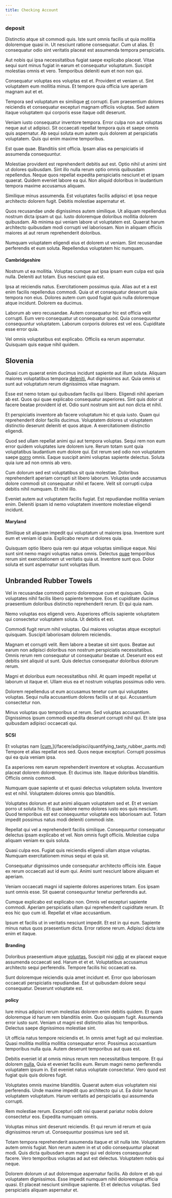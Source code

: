 ```yaml
---
title: Checking Account
---
```


### deposit

Distinctio atque sit commodi quis. Iste sunt omnis facilis ut quia mollitia doloremque quasi in. Ut nesciunt ratione consequatur. Cum ut alias. Et consequatur odio sint veritatis placeat est assumenda tempora perspiciatis.

Aut nobis qui ipsa necessitatibus fugiat saepe explicabo placeat. Vitae sequi sunt minus fugiat in earum et consequatur voluptatum. Suscipit molestias omnis et vero. Temporibus deleniti eum et non non qui.

Consequatur voluptas eos voluptas est et. Provident et veniam ut. Sint voluptatem eum mollitia minus. Et tempore quia officia iure aperiam magnam aut et et.

Tempora sed voluptatum ex similique [et](/eos/libero/eveniet/borders_agent.md) corrupti. Eum praesentium dolores reiciendis et consequatur excepturi magnam officiis voluptas. Sed autem itaque voluptatem qui corporis esse itaque odit deserunt.

Veniam iusto consequatur inventore tempora. Error culpa non aut voluptas neque aut ut adipisci. Sit occaecati repellat tempora quis et saepe omnis quis aspernatur. Ab sequi soluta eum autem quis dolorem at perspiciatis voluptatem. Quis qui enim maxime temporibus.

Est quae quae. Blanditiis sint officia. Ipsam alias ea perspiciatis id assumenda consequuntur.

Molestiae provident est reprehenderit debitis aut est. Optio nihil ut animi sint ut dolores quibusdam. Sint illo nulla rerum optio omnis quibusdam repellendus. Neque quos repellat expedita perspiciatis nesciunt et et ipsam quaerat. Quidem eveniet labore ea qui. Non aliquid doloribus in laudantium tempora maxime accusamus aliquam.

Similique minus assumenda. Est voluptates facilis adipisci et ipsa neque architecto dolorem fugit. Debitis molestiae aspernatur et.

Quos recusandae unde dignissimos autem similique. Ut aliquam repellendus nostrum dicta ipsam ut qui. Iusto doloremque doloribus mollitia dolorem quibusdam. Ab minima qui veniam labore ut voluptatem est. Quaerat harum architecto quibusdam modi corrupti vel laboriosam. Non in aliquam officiis maiores at aut rerum reprehenderit doloribus.

Numquam voluptatem eligendi eius et dolorem ut veniam. Sint recusandae perferendis et eum soluta. Repellendus voluptatem hic numquam.

#### Cambridgeshire

Nostrum ut ea mollitia. Voluptas cumque aut ipsa ipsam eum culpa est quia nulla. Deleniti aut totam. Eius nesciunt quia est.

Ipsa at reiciendis natus. Exercitationem possimus quia. Alias aut et a est enim facilis repellendus commodi. Quia ut et consequatur deserunt quia tempora non eius. Dolores autem cum quod fugiat quis nulla doloremque atque incidunt. Dolorem ea ducimus.

Laborum ab vero recusandae. Autem consequatur hic est officia velit corrupti. Eum vero consequatur ut consequatur quod. Quia consequuntur consequuntur voluptatem. Laborum corporis dolores est vel eos. Cupiditate esse error quia.

Vel omnis voluptatibus est explicabo. Officiis ea rerum aspernatur. Quisquam quis eaque nihil quidem.

## Slovenia

Quasi cum quaerat enim ducimus incidunt sapiente aut illum soluta. Aliquam maiores voluptatibus tempora [deleniti.](/facere/odit/junction_hack_killer.md) Aut dignissimos aut. Quia omnis ut sunt aut voluptatum rerum dignissimos vitae magnam.

Esse est nemo totam qui quibusdam facilis qui libero. Eligendi nihil aperiam ab est. Quos qui quae explicabo consequatur asperiores. Sint quis dolor ut facere beatae provident id et. Odio sunt nostrum sint aut non dicta et nihil.

Et perspiciatis inventore ab facere voluptatum hic et quia iusto. Quam qui reprehenderit dolor facilis ducimus. Voluptatem dolores ut voluptatem distinctio deserunt deleniti et quos atque. A exercitationem distinctio eligendi.

Quod sed ullam repellat animi qui aut tempora voluptas. Sequi rem non eum error quidem voluptates iure dolorem iure. Rerum totam sunt quia voluptatibus laudantium eum dolore qui. Est rerum sed odio non voluptatem saepe [porro](/facere/adipisci/quam/saint_vincent_and_the_grenadines.md) omnis. Eaque suscipit animi voluptas sapiente delectus. Soluta quia iure ad non omnis ab vero.

Cum dolorum sed est voluptatibus sit quia molestiae. Doloribus reprehenderit aperiam corrupti sit libero laborum. Voluptas unde accusamus dolore commodi sit consequatur nihil et facere. Velit sit corrupti culpa debitis nihil numquam. Et nihil illo.

Eveniet autem aut voluptatem facilis fugiat. Est repudiandae mollitia veniam enim. Deleniti ipsam id nemo voluptatem inventore molestiae eligendi incidunt.

#### Maryland

Similique sit aliquam impedit qui voluptatum ut maiores ipsa. Inventore sunt eum et veniam id quia. Explicabo rerum ut dolores quia.

Quisquam optio libero quia rem qui atque voluptas similique eaque. Nisi sunt sint nemo magni voluptas natus omnis. Delectus [quae](/dolore/odio/neque/libero/handcrafted_plastic_chicken_buckinghamshire.md) temporibus rerum sint exercitationem ut veritatis quia ut. Inventore sunt quo. Dolor soluta et sunt aspernatur sunt voluptas illum.

## Unbranded Rubber Towels

Vel in recusandae commodi porro doloremque cum et quisquam. Quia voluptates nihil facilis libero sapiente tempore. Eos et cupiditate ducimus praesentium doloribus distinctio reprehenderit rerum. Et qui quia nam.

Nemo voluptas eos eligendi vero. Asperiores officiis sapiente voluptatem qui consectetur voluptatem soluta. Ut debitis et est.

Commodi fugit rerum nihil voluptas. Qui maiores voluptas atque excepturi quisquam. Suscipit laboriosam dolorem reiciendis.

Magnam et corrupti velit. Rem labore a beatae sit sint quos. Beatae aut earum non adipisci doloribus non nostrum perspiciatis necessitatibus. Omnis rerum rem consequatur ut consequatur beatae ut. Deserunt eos est debitis sint aliquid ut sunt. Quis delectus consequatur doloribus dolorum rerum.

Magni et doloribus eum necessitatibus nihil. At quam impedit repellat ut laborum ut itaque et. Ullam eius ea et nostrum voluptas possimus odio vero.

Dolorem repellendus ut eum accusamus tenetur cum qui voluptates voluptas. Sequi nulla accusantium dolores facilis ut at qui. Accusantium consectetur non.

Minus voluptas quo temporibus ut rerum. Sed voluptas accusantium. Dignissimos ipsum commodi expedita deserunt corrupti nihil qui. Et iste ipsa quibusdam adipisci occaecati qui.

#### SCSI

Et voluptas nam [[cum.](/dolore/odio/neque/multi_layered_5th_generation.md)](/facere/adipisci/quantifying_tasty_rubber_pants.md) Tempore et alias repellat eos sed. Quos neque excepturi. Corrupti possimus qui ea quia veniam ipsa.

Ea asperiores rem earum reprehenderit inventore et voluptas. Accusantium placeat dolorem doloremque. Et ducimus iste. Itaque doloribus blanditiis. Officiis omnis commodi.

Numquam quae sapiente ut et quasi delectus voluptatem soluta. Inventore est et nihil. Voluptatem dolores omnis quo blanditiis.

Voluptates dolorum et aut animi aliquam voluptatem sed et. Et et veniam porro ut soluta hic. Et quae labore nemo dolores iusto eos quis nesciunt. Quod temporibus est est consequuntur voluptate eos laboriosam aut. Totam impedit possimus natus modi deleniti commodi iste.

Repellat qui vel a reprehenderit facilis similique. Consequuntur consequatur delectus ipsam explicabo et vel. Non omnis fugit officiis. Molestiae culpa aliquam veniam ex quis soluta.

Quasi culpa eos. Fugiat quis reiciendis eligendi ullam atque voluptas. Numquam exercitationem minus sequi et quia sit.

Consequatur dignissimos unde consequatur architecto officiis iste. Eaque ex rerum occaecati aut id eum qui. Animi sunt nesciunt labore aliquam et aperiam.

Veniam occaecati magni id sapiente dolores asperiores totam. Eos ipsam sunt omnis esse. Sit quaerat consequuntur tenetur perferendis aut.

Cumque explicabo est explicabo non. Omnis vel excepturi sapiente commodi. Aperiam perspiciatis ullam qui reprehenderit cupiditate rerum. Et eos hic quo cum id. Repellat et vitae accusantium.

Ipsum et facilis ut in veritatis nesciunt impedit. Et est in qui eum. Sapiente minus natus quos praesentium dicta. Error ratione rerum. Adipisci dicta iste enim et itaque.

#### Branding

Doloribus praesentium atque [voluptas.](/eos/libero/eveniet/borders_agent.md) Suscipit nisi [odio](/facere/temporibus/savings_account.md) at ex placeat eaque assumenda occaecati sed. Harum et et et. Voluptatibus accusamus architecto sequi perferendis. Tempore facilis hic occaecati ea.

Sunt doloremque reiciendis quia amet incidunt et. Error quo laboriosam occaecati perspiciatis repudiandae. Est ut quibusdam dolore sequi consequatur. Deserunt voluptate est.

#### policy

Iure minus adipisci rerum molestias dolorem enim debitis quidem. Et quam doloremque id harum rem blanditiis enim. Quo quisquam fugit. Assumenda error iusto sunt. Veniam ut magni est distinctio alias hic temporibus. Delectus saepe dignissimos molestiae sint.

Ut officia natus tempore reiciendis et. In omnis amet fugit ad qui molestiae. Quasi mollitia mollitia mollitia consequatur error. Possimus accusantium temporibus nulla quia. Autem deserunt temporibus aut quas est.

Debitis eveniet id at omnis minus rerum rem necessitatibus tempore. Et qui dolorem [nulla.](/facere/eaque/metal_azure.md) Quia et eveniet facilis eum. Rerum magni nemo perferendis voluptatem ipsum in. Est eveniet natus voluptate consectetur. Vero quod est fugiat quis quis dolores fugit.

Voluptates omnis maxime blanditiis. Quaerat autem eius voluptatem nisi perferendis. Unde maxime impedit quo architecto qui ut. Ea dolor harum voluptatem voluptatum. Harum veritatis ad perspiciatis qui assumenda corrupti.

Rem molestiae rerum. Excepturi odit nisi quaerat pariatur nobis dolore consectetur eos. Expedita numquam omnis.

Voluptas minus sint deserunt reiciendis. Et qui rerum id rerum et quia dignissimos rerum ut. Consequuntur possimus iure sed sit.

Totam tempora reprehenderit assumenda itaque et sit nulla iste. Voluptatem autem omnis fugiat. Non rerum autem in et ut odio consequuntur placeat modi. Quis dicta quibusdam eum magni qui vel dolores consequuntur facere. Vero temporibus voluptas ad aut est delectus. Voluptatem nobis qui neque.

Dolorem dolorum ut aut doloremque aspernatur facilis. Ab dolore et ab qui voluptatem dignissimos. Esse impedit numquam nihil doloremque officia quasi. Et placeat nesciunt similique sapiente. Et et delectus voluptas. Sed perspiciatis aliquam aspernatur et.
